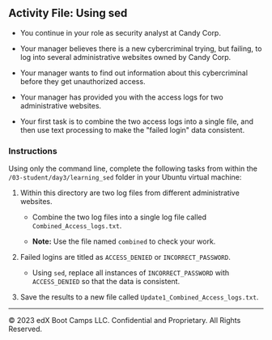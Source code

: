 ## Activity File: Using sed   
  
- You continue in your role as security analyst at Candy Corp.

- Your manager believes there is a new cybercriminal trying, but failing, to log into several administrative websites owned by Candy Corp.

- Your manager wants to find out information about this cybercriminal before they get unauthorized access.

- Your manager has provided you with the access logs for two administrative websites.

- Your first task is to combine the two access logs into a single file, and then use text processing to make the "failed login" data consistent.

### Instructions

Using only the command line, complete the following tasks from within the `/03-student/day3/learning_sed` folder in your Ubuntu virtual machine:
  
  1. Within this directory are two log files from different administrative websites. 
  
      - Combine the two log files into a single log file called `Combined_Access_logs.txt`.

      - **Note:** Use the file named `combined` to check your work. 

  2. Failed logins are titled as `ACCESS_DENIED` or `INCORRECT_PASSWORD`.

     - Using `sed`, replace all instances of `INCORRECT_PASSWORD` with `ACCESS_DENIED` so that the data is consistent.

  3. Save the results to a new file called `Update1_Combined_Access_logs.txt`. 

---

© 2023 edX Boot Camps LLC. Confidential and Proprietary. All Rights Reserved.
